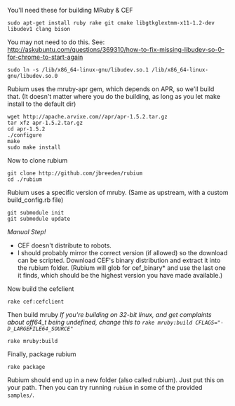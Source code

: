 You'll need these for building MRuby & CEF
```
sudo apt-get install ruby rake git cmake libgtkglextmm-x11-1.2-dev libudev1 clang bison
```

You may not need to do this. 
See: http://askubuntu.com/questions/369310/how-to-fix-missing-libudev-so-0-for-chrome-to-start-again
```
sudo ln -s /lib/x86_64-linux-gnu/libudev.so.1 /lib/x86_64-linux-gnu/libudev.so.0
```

Rubium uses the mruby-apr gem, which depends on APR, so we'll build that.
(It doesn't matter where you do the building, as long as you let make install to the default dir)
```
wget http://apache.arvixe.com//apr/apr-1.5.2.tar.gz
tar xfz apr-1.5.2.tar.gz
cd apr-1.5.2
./configure
make
sudo make install
```

Now to clone rubium
```
git clone http://github.com/jbreeden/rubium
cd ./rubium
```

Rubium uses a specific version of mruby. (Same as upstream, with a custom build_config.rb file)
```
git submodule init
git submodule update
```

_Manual Step!_
- CEF doesn't distribute to robots. 
- I should probably mirror the correct version (if allowed) so the download can be scripted.
Download CEF's binary distribution and extract it into the rubium folder.
(Rubium will glob for cef_binary* and use the last one it finds, which should be the highest version you have made available.)

Now build the cefclient
```
rake cef:cefclient
```

Then build mruby
_If you're building on 32-bit linux, and get complaints about off64_t being undefined,
change this to `rake mruby:build CFLAGS="-D_LARGEFILE64_SOURCE"`_
```
rake mruby:build
```

Finally, package rubium
```
rake package
````

Rubium should end up in a new folder (also called rubium). Just put this on your path. Then you can try running `rubium` in some of the provided `samples/`.
